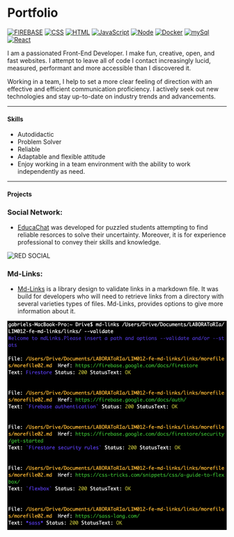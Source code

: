 # Portfolio
[![FIREBASE](https://img.shields.io/badge/-Firebase-%20%23ff7b25)](https://cdnjs.com/libraries/reactstrap)
[![CSS](https://img.shields.io/badge/-CSS-9cf)](https://cdnjs.com/libraries/reactstrap)
[![HTML](https://img.shields.io/badge/-HTML-%23f2ae72)](https://cdnjs.com/libraries/reactstrap)
[![JavaScript](https://img.shields.io/badge/-JavaScript-%23ffcc5c)](https://cdnjs.com/libraries/reactstrap)
[![Node](https://img.shields.io/badge/-Node-%2382b74b)](https://cdnjs.com/libraries/reactstrap)
[![Docker](https://img.shields.io/badge/-Docker-blue)](https://cdnjs.com/libraries/reactstrap)
[![mySql](https://img.shields.io/badge/-mySql-%23034f84)](https://cdnjs.com/libraries/reactstrap)
[![React](https://img.shields.io/badge/-React-%20%2380ced6)](https://cdnjs.com/libraries/reactstrap)


I am a passionated Front-End Developer. I make fun, creative, open, and fast websites. I attempt to leave all of code I contact increasingly lucid, measured, performant and more accessible than I discovered it.

Working in a team, I help to set a more clear feeling of direction with an effective and efficient communication proficiency. I actively seek out new technologies and stay up-to-date on industry trends and advancements. 

***

#### Skills

- Autodidactic
- Problem Solver
- Reliable
- Adaptable and flexible attitude
- Enjoy working in a team environment with the ability to work independently as need.

***

#### Projects

### Social Network:
- [EducaChat](https://github.com/paula113/LIM012-fe-social-network) was developed for puzzled students attempting to find reliable resorces to solve their uncertainty. Moreover, it is for experience professional to convey their skills and knowledge.

![RED SOCIAL](https://user-images.githubusercontent.com/60791273/81744247-9412ef80-9468-11ea-99af-e70fe69713ff.png)

### Md-Links:
-  [Md-Links](https://github.com/paula113/LIM012-fe-md-links) is a library design to validate links in a markdown file. It was build for developers who will need to retrieve links from a directory with several varieties types of files. Md-Links, provides options to give more information about it.

![MD-LINKS](https://github.com/paula113/LIM012-fe-md-links/blob/master/img/--vaidate.png?raw=true)

<!-- ### ✔ BQ-API: -->

<!-- ![BQ-API]() -->

<!-- #### ✔ BQ-API-CLIENT: -->

<!-- ![BQ-API-CLIENT]() -->
